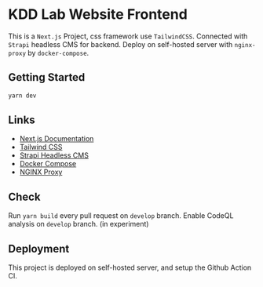 # KDD Lab Website Frontend

This is a `Next.js` Project, css framework use `TailwindCSS`.
Connected with `Strapi` headless CMS for backend.
Deploy on self-hosted server with `nginx-proxy` by `docker-compose`.

## Getting Started

```bash
yarn dev
```

## Links

- [Next.js Documentation](https://nextjs.org/docs)
- [Tailwind CSS](https://tailwindcss.com/docs/)
- [Strapi Headless CMS](https://docs.strapi.io/developer-docs/latest/getting-started/introduction.html)
- [Docker Compose](https://docs.docker.com/compose/)
- [NGINX Proxy](https://hub.docker.com/r/jwilder/nginx-proxy)

## Check

Run `yarn build` every pull request on `develop` branch.
Enable CodeQL analysis on `develop` branch. (in experiment)

## Deployment

This project is deployed on self-hosted server, and setup the Github Action CI.
